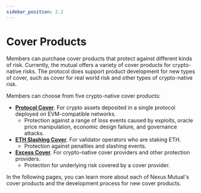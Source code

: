 ```yaml
---
sidebar_position: 2.2
---
```


# Cover Products

Members can purchase cover products that protect against different kinds of risk. Currently, the mutual offers a variety of cover products for crypto-native risks. The protocol does support product development for new types of cover, such as cover for real world risk and other types of crypto-native risk.

Members can choose from five crypto-native cover products:
* [**Protocol Cover**](/overview/cover-products/protocol-cover). For crypto assets deposited in a single protocol deployed on EVM-compatible networks.
  * Protection against a range of loss events caused by exploits, oracle price manipulation, economic design failure, and governance attacks.
* [**ETH Slashing Cover**](/overview/cover-products/eth-staking-cover). For validator operators who are staking ETH.
  * Protection against penalties and slashing events.
* [**Excess Cover**](/overview/cover-products/excess-cover). For crypto-native cover providers and other protection providers.
  * Protection for underlying risk covered by a cover provider.

In the following pages, you can learn more about each of Nexus Mutual's cover products and the development process for new cover products.
